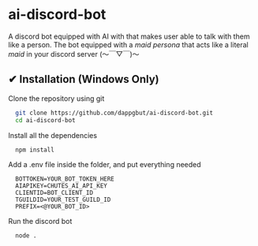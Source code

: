 # ai-discord-bot
A discord bot equipped with AI with that makes user able to talk with them like a person. The bot equipped with a *maid persona* that acts like a literal *maid* in your discord server (～￣▽￣)～

## ✔ Installation (Windows Only)

Clone the repository using git

```bash
  git clone https://github.com/dappgbut/ai-discord-bot.git
  cd ai-discord-bot
```

Install all the dependencies

```bash
  npm install
```

Add a .env file inside the folder, and put everything needed

```env
  BOTTOKEN=YOUR_BOT_TOKEN_HERE
  AIAPIKEY=CHUTES_AI_API_KEY
  CLIENTID=BOT_CLIENT_ID
  TGUILDID=YOUR_TEST_GUILD_ID
  PREFIX=<@YOUR_BOT_ID>
```

Run the discord bot

```bash
  node .
```
    